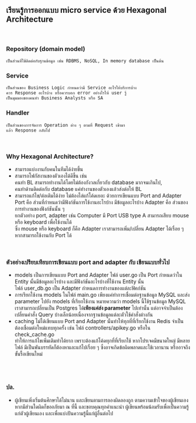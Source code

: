 ## เรียนรู้การออกแบบ micro service ด้วย Hexagonal Architecture

<br />

### **Repository (domain model)** <br />
```
เป็นส่วนที่ใช้ติดต่อกับฐานข้อมูล เช่น RDBMS, NoSQL, In memory database เป็นต้น
```

### **Service** <br />
```
เป็นส่วนของ Business Logic กำหนดว่ามี Service อะไรให้บริการบ้าง
ควร Response อะไรบ้าง หรือควรบอก error อย่างไรให้ user รู้
เป็นมุมมองของคนทำ Business Analysts หรือ SA
```

### **Handler** <br />
```
เป็นส่วนของการจัดการ Operation ต่าง ๆ ตามที่ Request เข้ามา
แล้ว Response กลับไป
```

<br />

### **Why Hexagonal Architecture?**
- สามารถแบ่งงานกับคนในทีมได้ง่ายขึ้น
- สามารถโฟกัสงานของตัวเองได้ดีขึ้น เช่น <br />
  คนทำ BL สามารถทำงานได้โดยไม่ต้องกังวลเกี่ยวกับ database มากจนเกินไป, <br />
  คนทำด้านติดต่อกับ database แค่ทำงานของตัวเองแล้วส่งต่อให้ BL
- สามารถแก้ไข/ต่อเติมได้ง่าย ไม่ต้องไล่แก้โค้ดเยอะ ด้วยการเขียนแบบ Port and Adapter <br />
  Port คือ ส่วนที่กำหนดว่ามีฟังก์ชันการใช้งานอะไรบ้าง มีข้อมูลอะไรบ้าง
  Adapter คือ ส่วนของการทำงานของฟังก์ชันนั้น ๆ <br />
  ยกตัวอย่าง port, adapter เช่น Computer มี Port USB type A สามารถเสียบ mouse หรือ keyboard เพื่อใช้งานได้ <br />
  ซึ่ง mouse หรือ keyboard ก็คือ Adapter เราสามารถเพิ่ม/เปลี่ยน Adapter ได้เรื่อย ๆ หากสามารถใช้งานกับ Port ได้

<br />

### **ตัวอย่างเปรียบเทียบการเขียนแบบ port and adapter กับ เขียนแบบทั่วไป**
- models เป็นการเขียนแบบ Port and Adapter ไฟล์ user.go เป็น Port กำหนดว่าใน Entity นั้นมีข้อมูลอะไรบ้าง และมีฟังก์ชันอะไรบ้างที่ใช้งาน Entity นั้น <br />
  ไฟล์ user_db.go เป็น Adapter กำหนดการทำงานของแต่ละฟัฅก์ชัน
- การเรียกใช้งาน models ในไฟล์ main.go เพียงแค่ทำการเชื่อมต่อฐานข้อมูล MySQL และส่ง parameter ไปยัง models ที่เรียกใช้งาน หมายความว่า models นี้ใช้ฐานข้อมูล MySQL <br />
  เราสามารถเปลี่ยนเป็น Postgres ได้**เพียงแค่ส่ง parameter** ไปเท่านั้น แต่อาจจำเป็นต้องเปลี่ยนคำสั่ง Query บ้างเล็กน้อยเนื่องจากฐานข้อมูลแต่ละตัวใช้คำสั่งต่างกัน
- caching ไม่ได้เขียนแบบ Port and Adapter นั่นทำให้ทุกที่ที่เรียกใช้งาน Redis จำเป็นต้องเชื่อมต่อใหม่แทบทุกครั้ง เช่น ไฟล์ controllers/apikey.go หรือใน check_cache.go <br />
  ทำให้การแก้ไขเพิ่มเติมทำได้ยาก เพราะต้องแก้โค้ดทุกที่ที่เรียกใช้ หากโปรเจคมีขนาดใหญ่ มีหลายไฟล์ มีเป็นพันบรรทัดก็ต้องหาและแก้ไปเรื่อย ๆ ซึ่งอาจเกิดข้อผิดพลาดและใช้เวลานาน หรืออาจถึงขั้นรื้อเขียนใหม่

<br />
<br />

### ปล.
- ผู้เขียนเพิ่งเริ่มต้นศึกษาได้ไม่นาน และเขียนตามการลองผิดลองถูก ตามความเข้าใจของผู้เขียนเอง หากมีส่วนใดผิดก็ขออภัยมา ณ ที่นี้ และขอบคุณทุกคำแนะนำ ผู้เขียนพร้อมน้อมรับเพื่อเป็นความรู้แก่ตัวผู้เขียนเอง และเพื่อแบ่งปันความรู้นี้แก่ผู้อื่นต่อไป